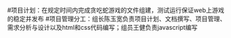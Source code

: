 #项目计划：在规定时间内完成贪吃蛇游戏的文件组建，测试运行保证web上游戏的稳定并发布
#项目管理分工：组长陈玉宽负责项目计划、文档撰写、项目管理、需求分析与设计以及html和css代码编写；组员王健负责javascript编写
